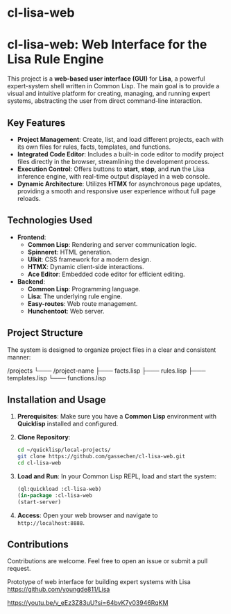 # cl-lisa-web
# cl-lisa-web: Web Interface for the Lisa Rule Engine

This project is a **web-based user interface (GUI)** for **Lisa**, a powerful expert-system shell written in Common Lisp. The main goal is to provide a visual and intuitive platform for creating, managing, and running expert systems, abstracting the user from direct command-line interaction.

## Key Features

* **Project Management**: Create, list, and load different projects, each with its own files for rules, facts, templates, and functions.
* **Integrated Code Editor**: Includes a built-in code editor to modify project files directly in the browser, streamlining the development process.
* **Execution Control**: Offers buttons to **start**, **stop**, and **run** the Lisa inference engine, with real-time output displayed in a web console.
* **Dynamic Architecture**: Utilizes **HTMX** for asynchronous page updates, providing a smooth and responsive user experience without full page reloads.

## Technologies Used

* **Frontend**:
    * **Common Lisp**: Rendering and server communication logic.
    * **Spinneret**: HTML generation.
    * **UIkit**: CSS framework for a modern design.
    * **HTMX**: Dynamic client-side interactions.
    * **Ace Editor**: Embedded code editor for efficient editing.
* **Backend**:
    * **Common Lisp**: Programming language.
    * **Lisa**: The underlying rule engine.
    * **Easy-routes**: Web route management.
    * **Hunchentoot**: Web server.

## Project Structure

The system is designed to organize project files in a clear and consistent manner:

/projects
└─── /project-name
├─── facts.lisp
├─── rules.lisp
├─── templates.lisp
└─── functions.lisp

## Installation and Usage

1.  **Prerequisites**: Make sure you have a **Common Lisp** environment with **Quicklisp** installed and configured.
2.  **Clone Repository**:
	```sh
	cd ~/quicklisp/local-projects/
	git clone https://github.com/gassechen/cl-lisa-web.git
	cd cl-lisa-web
	
    ```

3.  **Load and Run**: In your Common Lisp REPL, load and start the system:
    ```lisp
    (ql:quickload :cl-lisa-web)
	(in-package :cl-lisa-web
    (start-server)
    ```
4.  **Access**: Open your web browser and navigate to `http://localhost:8888`.

## Contributions

Contributions are welcome. Feel free to open an issue or submit a pull request.



Prototype of web interface for building expert systems with Lisa https://github.com/youngde811/Lisa


https://youtu.be/v_eEz3Z83uU?si=64bvK7y03946RqKM
